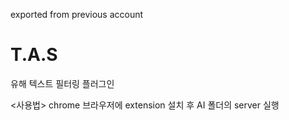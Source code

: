  exported from previous account
# T.A.S
유해 텍스트 필터링 플러그인

<사용법>
chrome 브라우저에 extension 설치 후 AI 폴더의 server 실행
